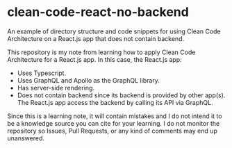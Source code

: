 # clean-code-react-no-backend
An example of directory structure and code snippets for using Clean Code Architecture on a React.js app that does not contain backend. 

This repository is my note from learning how to apply Clean Code Architecture for a React.js app. In this case, the React.js app:
- Uses Typescript.
- Uses GraphQL and Apollo as the GraphQL library.
- Has server-side rendering.
- Does not contain backend since its backend is provided by other app(s). The React.js app access the backend by calling its API via GraphQL.

Since this is a learning note, it will contain mistakes and I do not intend it to be a knowledge source you can cite for your learning. I do not monitor the repository so Issues, Pull Requests, or any kind of comments may end up unanswered.
